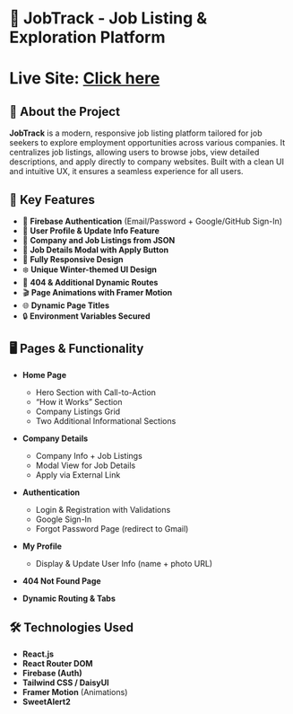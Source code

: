 # 💼 JobTrack - Job Listing & Exploration Platform

# Live Site: [Click here](https://jobtrack-by-utchas.netlify.app/)


## 🧠 About the Project

**JobTrack** is a modern, responsive job listing platform tailored for job seekers to explore employment opportunities across various companies. It centralizes job listings, allowing users to browse jobs, view detailed descriptions, and apply directly to company websites. Built with a clean UI and intuitive UX, it ensures a seamless experience for all users.

## 🚀 Key Features

- 🔐 **Firebase Authentication** (Email/Password + Google/GitHub Sign-In)
- 👤 **User Profile & Update Info Feature**
- 📑 **Company and Job Listings from JSON**
- 💬 **Job Details Modal with Apply Button**
- 📱 **Fully Responsive Design**
- ❄️ **Unique Winter-themed UI Design**
- 🔁 **404 & Additional Dynamic Routes**
- 🎬 **Page Animations with Framer Motion**
- 🌐 **Dynamic Page Titles**
- 🔒 **Environment Variables Secured**

## 🖥 Pages & Functionality

- **Home Page**
  - Hero Section with Call-to-Action
  - “How it Works” Section
  - Company Listings Grid
  - Two Additional Informational Sections

- **Company Details**
  - Company Info + Job Listings
  - Modal View for Job Details
  - Apply via External Link

- **Authentication**
  - Login & Registration with Validations
  - Google Sign-In
  - Forgot Password Page (redirect to Gmail)

- **My Profile**
  - Display & Update User Info (name + photo URL)

- **404 Not Found Page**
- **Dynamic Routing & Tabs**
  
## 🛠️ Technologies Used

- **React.js**
- **React Router DOM**
- **Firebase (Auth)**
- **Tailwind CSS / DaisyUI**
- **Framer Motion** (Animations)
- **SweetAlert2** 

